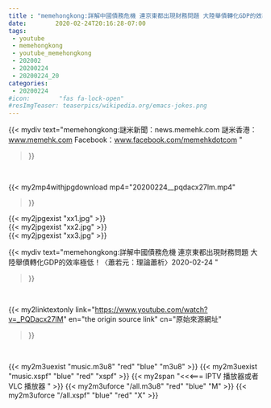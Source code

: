 ```yaml
---
title : "memehongkong:詳解中國債務危機 連京東都出現財務問題 大陸舉債轉化GDP的效率極低！〈蕭若元：理論蕭析〉2020-02-24 "
date:        2020-02-24T20:16:28-07:00
tags:
 - youtube
 - memehongkong
 - youtube_memehongkong
 - 202002
 - 20200224
 - 20200224_20
categories:
 - 20200224
#icon:        "fas fa-lock-open"
#resImgTeaser: teaserpics/wikipedia.org/emacs-jokes.png
---
```


{{< mydiv text="memehongkong:謎米新聞：news.memehk.com 謎米香港： www.memehk.com Facebook：www.facebook.com/memehkdotcom "
>}}
<br>


{{< my2mp4withjpgdownload mp4="20200224__pqdacx27lm.mp4"
>}}

{{< my2jpgexist "xx1.jpg" >}}<br>
{{< my2jpgexist "xx2.jpg" >}}<br>
{{< my2jpgexist "xx3.jpg" >}}<br>



{{< mydiv text="memehongkong:詳解中國債務危機 連京東都出現財務問題 大陸舉債轉化GDP的效率極低！〈蕭若元：理論蕭析〉2020-02-24 "
>}}
<br>

{{< my2linktextonly link="https://www.youtube.com/watch?v=_PQDacx27lM"
en="the origin source link" cn="原始來源網址"
>}}


<br>

{{< my2m3uexist "music.m3u8" "red"  "blue" "m3u8" >}} {{< my2m3uexist "music.xspf" "blue" "red"  "xspf" >}} {{< my2span "<<<=== IPTV 播放器或者 VLC 播放器 " >}} {{< my2m3uforce "/all.m3u8" "red"  "blue" "M" >}} {{< my2m3uforce "/all.xspf" "blue" "red"  "X" >}} 
